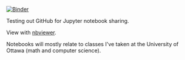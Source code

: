 
[![Binder](https://mybinder.org/badge.svg)](https://mybinder.org/v2/gh/bryik/jupyter-notebooks/master)

Testing out GitHub for Jupyter notebook sharing.

View with [nbviewer](https://nbviewer.jupyter.org/github/bryik/jupyter-notebooks/tree/master/).

Notebooks will mostly relate to classes I've taken at the University of Ottawa (math and computer science).
